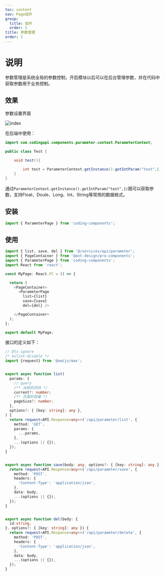 ```yaml
---
toc: content
nav: Page组件  
group:
  title: 组件
  order: 1
title: 参数管理
order: 2
---
```


# 说明

参数管理是系统全局的参数控制，开启模块以后可以在后台管理参数，并在代码中获取参数用于业务控制。


## 效果

参数设置界面

![index](/imgs/parameter/index.png)

在后端中使用：

```java
import com.codingapi.components.parameter.context.ParameterContext;

public class Test {
    
    void test(){

        int test = ParameterContext.getInstance().getIntParam("test",1);
    }
}

```

通过`ParameterContext.getInstance().getIntParam("test",1)`既可以获取参数，支持Float、Doule、Long、Int、String等常用的数据格式。


## 安装

```ts
import { ParameterPage } from 'coding-components';
```

## 使用

```ts
import { list, save, del } from '@/services/api/parameter';
import { PageContainer } from '@ant-design/pro-components';
import { ParameterPage } from 'coding-components';
import React from 'react';

const MyPage: React.FC = () => {

  return (
    <PageContainer>
      <ParameterPage
        list={list}
        save={save}
        del={del} />

    </PageContainer>
  );
};

export default MyPage;
```

接口的定义如下：

```ts
// @ts-ignore
/* eslint-disable */
import {request} from '@umijs/max';


export async function list(
  params: {
    // query
    /** 当前的页码 */
    current?: number;
    /** 页面的容量 */
    pageSize?: number;
  },
  options?: { [key: string]: any },
) {
  return request<API.Response<any>>('/api/parameter/list', {
    method: 'GET',
    params: {
      ...params,
    },
    ...(options || {}),
  });
}


export async function save(body: any, options?: { [key: string]: any }) {
  return request<API.Response<any>>('/api/parameter/save', {
    method: 'POST',
    headers: {
      'Content-Type': 'application/json',
    },
    data: body,
    ...(options || {}),
  });
}


export async function del(body: {
  id:string,
}, options?: { [key: string]: any }) {
  return request<API.Response<any>>('/api/parameter/delete', {
    method: 'POST',
    headers: {
      'Content-Type': 'application/json',
    },
    data: body,
    ...(options || {}),
  });
}

```
